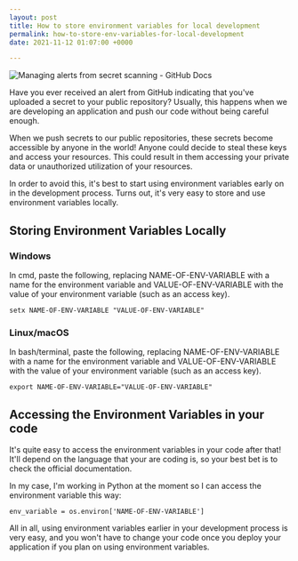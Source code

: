 ```yaml
---
layout: post
title: How to store environment variables for local development
permalink: how-to-store-env-variables-for-local-development
date: 2021-11-12 01:07:00 +0000

---
```

![Managing alerts from secret scanning - GitHub Docs](https://docs.github.com/assets/images/help/repository/secret-scanning-resolve-alert-ghe.png)

Have you ever received an alert from GitHub indicating that you've uploaded a secret to your public repository? Usually, this happens when we are developing an application and push our code without being careful enough. 

When we push secrets to our public repositories, these secrets become accessible by anyone in the world! Anyone could decide to steal these keys and access your resources. This could result in them accessing your private data or unauthorized utilization of your resources.

In order to avoid this, it's best to start using environment variables early on in the development process. Turns out, it's very easy to store and use environment variables locally.

## Storing Environment Variables Locally

### Windows

In cmd, paste the following, replacing NAME-OF-ENV-VARIABLE with a name for the environment variable and VALUE-OF-ENV-VARIABLE with the value of your environment variable (such as an access key).

    setx NAME-OF-ENV-VARIABLE "VALUE-OF-ENV-VARIABLE"

### Linux/macOS

In bash/terminal, paste the following, replacing NAME-OF-ENV-VARIABLE with a name for the environment variable and VALUE-OF-ENV-VARIABLE with the value of your environment variable (such as an access key).

    export NAME-OF-ENV-VARIABLE="VALUE-OF-ENV-VARIABLE"

## Accessing the Environment Variables in your code

It's quite easy to access the environment variables in your code after that! It'll depend on the language that your are coding is, so your best bet is to check the official documentation. 

In my case, I'm working in Python at the moment so I can access the environment variable this way:

    env_variable = os.environ['NAME-OF-ENV-VARIABLE']

All in all, using environment variables earlier in your development process is very easy, and you won't have to change your code once you deploy your application if you plan on using environment variables.